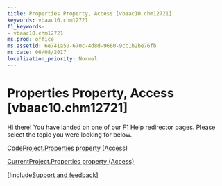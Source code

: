 ```yaml
---
title: Properties Property, Access [vbaac10.chm12721]
keywords: vbaac10.chm12721
f1_keywords:
- vbaac10.chm12721
ms.prod: office
ms.assetid: 6e741a50-670c-4d8d-9660-9cc1b2be76fb
ms.date: 06/08/2017
localization_priority: Normal
---
```



# Properties Property, Access [vbaac10.chm12721]

Hi there! You have landed on one of our F1 Help redirector pages. Please select the topic you were looking for below.

[CodeProject.Properties property (Access)](http://msdn.microsoft.com/library/47617f8c-6c87-ec70-5661-51204ef44cdf%28Office.15%29.aspx)

[CurrentProject.Properties property (Access)](http://msdn.microsoft.com/library/fd53f73f-184a-0793-da0d-7bcd95c20439%28Office.15%29.aspx)

[!include[Support and feedback](~/includes/feedback-boilerplate.md)]